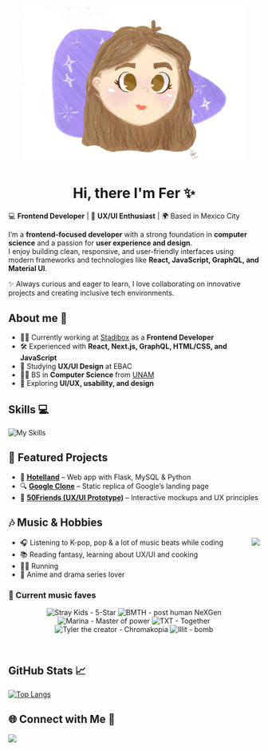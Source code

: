 <!-- About me -->
<div id="header" align="center">
  <img src="img/fergblogo.png" width="450"/>
</div>
<h1 align="center"> Hi, there I'm Fer ✨ </h1>

💻 **Frontend Developer** | 🎨 **UX/UI Enthusiast** | 🌍 Based in Mexico City  

I’m a **frontend-focused developer** with a strong foundation in **computer science** and a passion for **user experience and design**.  
I enjoy building clean, responsive, and user-friendly interfaces using modern frameworks and technologies like **React, JavaScript, GraphQL, and Material UI**.  

✨ Always curious and eager to learn, I love collaborating on innovative projects and creating inclusive tech environments.  


## About me 👋
- 👩‍💻 Currently working at [Stadibox](https://stadibox.com/) as a **Frontend Developer**  
- 🛠 Experienced with **React, Next.js, GraphQL, HTML/CSS, and JavaScript**  
- 🎨 Studying **UX/UI Design** at EBAC  
- 🧑‍🎓 BS in **Computer Science** from [UNAM](https://www.fciencias.unam.mx/)  
- 🌱 Exploring **UI/UX, usability, and design**  


<!-- Skills and knowledge -->
## Skills 💻
 ![My Skills](https://skillicons.dev/icons?i=js,html,css,materialui,blender,react,figma,graphql,github,linux,mysql,vscode,atom,git,java,py,latex) 

## 🌟 Featured Projects  
- 🏨 [**Hotelland**](https://github.com/Axewc/Bersama-IS) – Web app with Flask, MySQL & Python  
- 🔍 [**Google Clone**](https://fergb01.github.io/Google-Clone/) – Static replica of Google’s landing page  
- 🤝 [**50Friends (UX/UI Prototype)**](https://www.figma.com/proto/HpxTvQ9oxqZyoliecEp7GR/Aplicaci%C3%B3n?node-id=1-7) – Interactive mockups and UX principles  

<!--
  Hobbie section
-->

## 🎶 Music & Hobbies  
<img align="right" src="https://media2.giphy.com/media/v1.Y2lkPTc5MGI3NjExazRweXRyM20zbm0wcmJuZWRxemN1cXduMjFuc3YzZWsyYzU3cjhvZSZlcD12MV9pbnRlcm5hbF9naWZfYnlfaWQmY3Q9Zw/MCEGrcYqJPsahh7XuT/giphy.gif" />

- 🎧 Listening to K-pop, pop & a lot of music beats while coding  
- 📚 Reading fantasy, learning about UX/UI and cooking  
- 🏃‍♀️ Running
- 👀 Anime and drama series lover
<h3> 🌟 Current music faves </h3>
<p align="center">
  <img src="https://upload.wikimedia.org/wikipedia/en/5/52/Stray_Kids_-_5-Star.png" width="100" title="Stray Kids - 5-Star" />
  <img src="https://upload.wikimedia.org/wikipedia/en/7/74/Post_Human_NeX_GEn.png" width="100" title="BMTH - post human NeXGen" />
  <img src="https://upload.wikimedia.org/wikipedia/en/1/1e/Marina_%E2%80%94_Princess_of_Power_%28album_cover_artwork%29.png" width="100" title="Marina - Master of power" />
  <img src="https://ibighit.com/txt/images/txt/discography/together/album-cover-shdw.png" width="100" title="TXT - Together" />
  <img src="https://upload.wikimedia.org/wikipedia/en/thumb/5/5b/Chromakopia_CD_cover.jpg/250px-Chromakopia_CD_cover.jpg" width="100" title="Tyler the creator - Chromakopia" />
  <img src="https://i.scdn.co/image/ab67616d0000b273f24755716ee6789fa094112c" width="100" title="Illit - bomb" />
</p>


<br clear="both" />


<!--
  Github stats
-->
## GitHub Stats 📈

[![Top Langs](https://github-readme-stats.vercel.app/api/top-langs/?username=Fergb01&layout=compact&theme=synthwave)](https://github.com/Fergb01/github-readme-stats)

<!--![Anurag's GitHub stats](https://github-readme-stats.vercel.app/api?username=Fergb01&theme=synthwave&show_icons=true)-->


<!--My social media.-->
##  🌐 Connect with Me 🫰
  <a href="https://www.linkedin.com/in/fergb/">
    <img src="https://skillicons.dev/icons?i=linkedin">
   </a>

